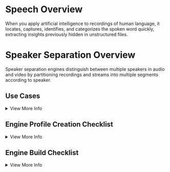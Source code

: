 # Speech Overview
When you apply artificial intelligence to recordings of human language, it locates, captures, identifies, and categorizes the spoken word quickly, extracting insights previously hidden in unstructured files.

# Speaker Separation Overview
Speaker separation engines distinguish between multiple speakers in audio and video by partitioning recordings and streams into multiple segments according to speaker.

## Use Cases
<details>
  <summary>View More Info</summary>
  
Understand speaker turns in a conversation, for broadcast media, depositions, etc

</details>

## Engine Profile Creation Checklist
<details>
  <summary>View More Info</summary>
  
### Basic Engine Details

( Engine Basics-image goes here)

When creating your engine, it's important to provide details that accurately and describe your engine. The information you enter is what users will see in the Veritone UI when they are selecting engines for processing.
 - **Engine name:** The name of your engine that will be visible through the user interface.
 - **Engine Type:**
	 - **Cognition:** Cognitive engines process data, often using sophisticated algorithms and machine learning techniques, to derive cognitive insights from the data or to transform it for use by another cognitive engine or application. Within the Veritone platform, cognitive engines are assigned into various [classes and categories](https://docs.veritone.com/#/engines/classes/).
	 - **Ingestion:** Ingestion engines are also known as adapters, and we'll often use the term adapter to refer to ingestion engines. Adapters are engines that bring data into the Veritone platform. The data can be in the form of a real-time stream or a bounded file and can be comprised of either structured or unstructured data.
	 - **Aggregator:** Aggregator engines are a new type of engine that we are introducing to assist in processing data in real-time. The role of an aggregator engine is to process the asset fragments that are output by real-time engines.
 - **Engine Category:** *(required)* Select the engine category from the drop-down that matches the type of service your engine will provide. (See [Engine Classes](https://docs.veritone.com/#/engines/classes/) for more information.)
 - **Engine Description:** *(required)* Describe what your engine does in a few sentences. This description displays in various places throughout the user interface where your engine can be viewed.
 - **Library Required:** *(optional)* When run in a special "training" mode, the engine should consume applicable identifier assets from the provided library and, depending on the type of engine, generate a trained model. (See [Library-Enabled-Engines](https://docs.veritone.com/#/libraries/engines) for more information.)
 - **Engine Icon** *(optional)* Upload an icon for your engine from your local file system as a 128x128 png or jpg file.
 - **Engine Logo:** *(required)* Upload a logo image for your engine from your local file system as a 500x250 png or jpg file. The logo is used to identify your engine in the engine selection table of CMS. 

### Deployment Model 

(Deployment Engine- Image goes here)

The deployment model indicates what type of network access your engine requires, after being installed by Veritone, which may affect whether your engine is eligible to run in private and secure servers. You must choose the deployment model that best represents your engine from the following four options:

-   **Network Isolated**: The engine is fully isolated and runs solely within Veritone's infrastructure. It does not require network access.
-   **External Access**: The engine performs its processing within its container and does not send user data off the container. It requires internet access for tasks like license checks and downloading reference data.
-   **External Processing**: The engine performs some or all of its processing outside of Veritone's infrastructure. User data is sent off the container to outside services for processing.
-   **Human Review**: Some or all of the engine’s processing is performed by humans outside of Veritone's infrastructure. (e.g., A human labeling service would fall into this category.)
### Custom Fields (Optional) 
( Custom Fields- Image Goes here)
Depending on the type of your engine, it may require certain parameters to be input by the user in order to process their task. For example a detection based engine may need to know the minimum confidence level for a result to be considered valid. Custom Fields allow you to define these parameters which are then configurable by the end users of your engine. These configured parameters will be available to your engine inside of the payload it receives at runtime.

**Supported Fields:**
 - **Field Name:** Field name will be used as the `key` of the parameter inside of the `taskPayload` given to your engine at runtime.
 - **Field Label:** Field label is used as the friendly name of your parameter when being displayed to end users.
 - **Field Info:** Field info is used to provide description to end users regarding the purpose of the parameter.
 - **Field Type:** Field type represents the type of input your parameter requires. See the table below for details.
 
| Type | Description |
|--|--|
| Text |Standard text input|
| Number |Standard number input with optional min/max/step restrictions|
| Picklist |Define a list of KVP options, where only a single value is selectable|
| MultiPicklist |Define a list of KVP options, where multiple values are selectable|
| SchemaSelection |For engines that accept a data schema as an input|


</details>

## Engine Build Checklist 

<details>
  <summary>View More Info</summary>
	
### 
	
	
</details>
